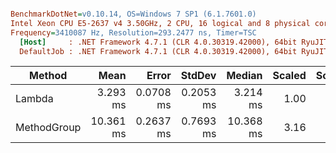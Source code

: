 ``` ini

BenchmarkDotNet=v0.10.14, OS=Windows 7 SP1 (6.1.7601.0)
Intel Xeon CPU E5-2637 v4 3.50GHz, 2 CPU, 16 logical and 8 physical cores
Frequency=3410087 Hz, Resolution=293.2477 ns, Timer=TSC
  [Host]     : .NET Framework 4.7.1 (CLR 4.0.30319.42000), 64bit RyuJIT-v4.7.2650.0
  DefaultJob : .NET Framework 4.7.1 (CLR 4.0.30319.42000), 64bit RyuJIT-v4.7.2650.0


```
|      Method |      Mean |     Error |    StdDev |    Median | Scaled | ScaledSD |      Gen 0 |  Allocated |
|------------ |----------:|----------:|----------:|----------:|-------:|---------:|-----------:|-----------:|
|      Lambda |  3.293 ms | 0.0708 ms | 0.2053 ms |  3.214 ms |   1.00 |     0.00 |          - |        0 B |
| MethodGroup | 10.361 ms | 0.2637 ms | 0.7693 ms | 10.368 ms |   3.16 |     0.30 | 10156.2500 | 64000356 B |
